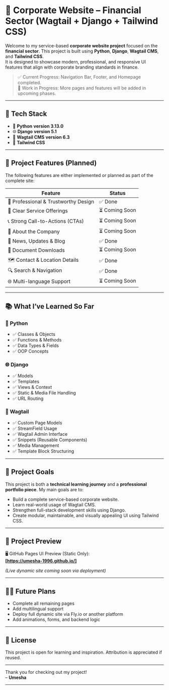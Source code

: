 # 💼 Corporate Website – Financial Sector (Wagtail + Django + Tailwind CSS)

Welcome to my service-based **corporate website project** focused on the **financial sector**. This project is built using **Python**, **Django**, **Wagtail CMS**, and **Tailwind CSS**.  
It is designed to showcase modern, professional, and responsive UI features that align with corporate branding standards in finance.

> ✅ Current Progress: Navigation Bar, Footer, and Homepage completed.  
> 🚧 Work in Progress: More pages and features will be added in upcoming phases.

---

## 🚀 Tech Stack

- 🐍 **Python** **version 3.13.0**
- 🌐 **Django** **version 5.1**
- 🦅 **Wagtail CMS** **version 6.3**
- 🎨 **Tailwind CSS**

---

## 🧩 Project Features (Planned)

The following features are either implemented or planned as part of the complete site:

| Feature | Status |
|--------|--------|
| 🔐 Professional & Trustworthy Design | ✅ Done |
| 🏦 Clear Service Offerings | ⏳ Coming Soon |
| 📞 Strong Call-to-Actions (CTAs) | ⏳ Coming Soon |
| 💼 About the Company | ⏳ Coming Soon |
| 📰 News, Updates & Blog | ✅ Done |
| 📂 Document Downloads | ⏳ Coming Soon |
| 🗺️ Contact & Location Details | ✅ Done |
| 🔍 Search & Navigation | ✅ Done |
| 🌐 Multi-language Support | ⏳ Coming Soon |

---

## 📚 What I’ve Learned So Far

### 🐍 **Python**
- ✅ Classes & Objects  
- ✅ Functions & Methods  
- ✅ Data Types & Fields  
- ✅ OOP Concepts  

### 🌐 **Django**
- ✅ Models  
- ✅ Templates  
- ✅ Views & Context  
- ✅ Static & Media File Handling  
- ✅ URL Routing  

### 🦅 **Wagtail**
- ✅ Custom Page Models  
- ✅ StreamField Usage  
- ✅ Wagtail Admin Interface  
- ✅ Snippets (Reusable Components)  
- ✅ Media Management  
- ✅ Template Block Structuring  

---

## 📌 Project Goals

This project is both a **technical learning journey** and a **professional portfolio piece**. My main goals are to:

- Build a complete service-based corporate website.
- Learn real-world usage of Wagtail CMS.
- Strengthen full-stack development skills using Django.
- Create modular, maintainable, and visually appealing UI using Tailwind CSS.

---

## 🔗 Project Preview

🖥️ GitHub Pages UI Preview (Static Only):  
**[https://umesha-1996.github.io/]**

*(Live dynamic site coming soon via deployment)*

---

## 🧑‍💻 Future Plans

- Complete all remaining pages
- Add multilingual support
- Deploy full dynamic site via Fly.io or another platform
- Add animations, forms, and backend logic

---

## 📄 License

This project is open for learning and inspiration. Attribution is appreciated if reused.

---

Thank you for checking out my project!  
– **Umesha**


-------------
